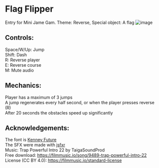 # Flag Flipper
Entry for Mini Jame Gam. Theme: Reverse, Special object: A flag
![image](https://user-images.githubusercontent.com/95886475/216801304-e6d977d9-09b4-47a7-955d-c675eb26a8dd.png)
<br>
## Controls:
Space/W/Up: Jump<br>
Shift: Dash<br>
R: Reverse player<br>
E: Reverse course<br>
M: Mute audio<br>
## Mechanics:
Player has a maximum of 3 jumps<br>
A jump regenerates every half second, or when the player presses reverse (R)<br>
After 20 seconds the obstacles speed up significantly


## Acknowledgements:<br>
The font is [Kenney Future](https://kenney.nl/assets/kenney-fonts)<br>
The SFX were made with [jsfxr](https://sfxr.me/)<br>
Music: Trap Powerful Intro 22 by TaigaSoundProd<br>
Free download: https://filmmusic.io/song/9489-trap-powerful-intro-22<br>
License (CC BY 4.0): https://filmmusic.io/standard-license



